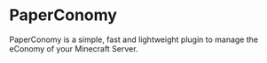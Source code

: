 # PaperConomy
PaperConomy is a simple, fast and lightweight plugin to manage the eConomy of your Minecraft Server.
